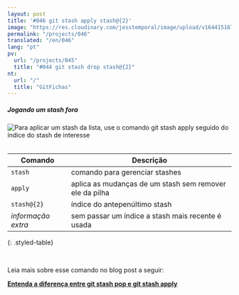 ```yaml
---
layout: post
title: '#046 git stash apply stash@{2}'
image: "https://res.cloudinary.com/jesstemporal/image/upload/v1644151679/gitfichas/pt/046/thumbnail_gcrnbm.jpg"
permalink: "/projects/046"
translated: "/en/046"
lang: "pt"
pv:
  url: "/projects/045"
  title: "#044 git stash drop stash@{2}"
nt:
  url: "/"
  title: "GitFichas"
---
```

##### Jogando um stash fora

<img alt="Para aplicar um stash da lista, use o comando git stash apply seguido do índice do stash de interesse" src="https://res.cloudinary.com/jesstemporal/image/upload/v1644151679/gitfichas/pt/046/full_mutfuw.jpg"><br><br>

| Comando | Descrição |
|---------|-----------|
| `stash` | comando para gerenciar stashes |
| `apply` | aplica as mudanças de um stash sem remover ele da pilha |
| `stash@{2}` | índice do antepenúltimo stash |
| _informação extra_ | sem passar um índice a stash mais recente é usada |
{: .styled-table}

<br>

Leia mais sobre esse comando no blog post a seguir:

<a href="https://jtemporal.com/entenda-a-diferenca-git-stash-pop-git-stash-apply/?utm_source=gitfichas">
  <strong>Entenda a diferença entre git stash pop e git stash apply</strong>
</a>
